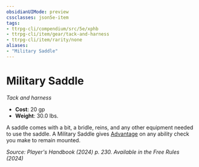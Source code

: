 ```yaml
---
obsidianUIMode: preview
cssclasses: json5e-item
tags:
- ttrpg-cli/compendium/src/5e/xphb
- ttrpg-cli/item/gear/tack-and-harness
- ttrpg-cli/item/rarity/none
aliases: 
- "Military Saddle"
---
```

# Military Saddle
*Tack and harness*  


- **Cost**: 20 gp
- **Weight**: 30.0 lbs.

A saddle comes with a bit, a bridle, reins, and any other equipment needed to use the saddle. A Military Saddle gives [Advantage](Misc%20Files/CLI/rules/variant-rules/advantage-xphb.md) on any ability check you make to remain mounted.

*Source: Player's Handbook (2024) p. 230. Available in the Free Rules (2024)*